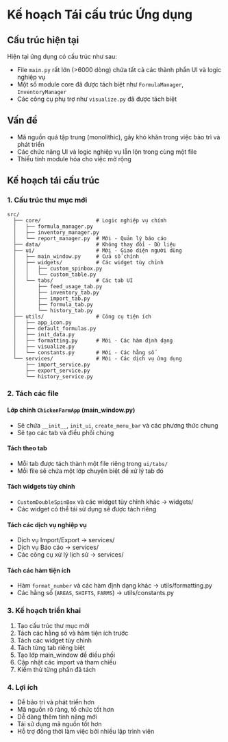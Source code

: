 # Kế hoạch Tái cấu trúc Ứng dụng

## Cấu trúc hiện tại

Hiện tại ứng dụng có cấu trúc như sau:

- File `main.py` rất lớn (>6000 dòng) chứa tất cả các thành phần UI và logic nghiệp vụ
- Một số module core đã được tách biệt như `FormulaManager`, `InventoryManager`
- Các công cụ phụ trợ như `visualize.py` đã được tách biệt

## Vấn đề

- Mã nguồn quá tập trung (monolithic), gây khó khăn trong việc bảo trì và phát triển
- Các chức năng UI và logic nghiệp vụ lẫn lộn trong cùng một file
- Thiếu tính module hóa cho việc mở rộng

## Kế hoạch tái cấu trúc

### 1. Cấu trúc thư mục mới

```
src/
  ├── core/                  # Logic nghiệp vụ chính
  │   ├── formula_manager.py
  │   ├── inventory_manager.py
  │   └── report_manager.py  # Mới - Quản lý báo cáo
  ├── data/                  # Không thay đổi - Dữ liệu
  ├── ui/                    # Mới - Giao diện người dùng
  │   ├── main_window.py     # Cửa sổ chính
  │   ├── widgets/           # Các widget tùy chỉnh
  │   │   ├── custom_spinbox.py
  │   │   └── custom_table.py
  │   └── tabs/              # Các tab UI
  │       ├── feed_usage_tab.py
  │       ├── inventory_tab.py
  │       ├── import_tab.py
  │       ├── formula_tab.py
  │       └── history_tab.py
  ├── utils/                 # Công cụ tiện ích
  │   ├── app_icon.py
  │   ├── default_formulas.py
  │   ├── init_data.py
  │   ├── formatting.py      # Mới - Các hàm định dạng
  │   ├── visualize.py
  │   └── constants.py       # Mới - Các hằng số
  └── services/              # Mới - Các dịch vụ ứng dụng
      ├── import_service.py
      ├── export_service.py
      └── history_service.py
```

### 2. Tách các file

#### Lớp chính `ChickenFarmApp` (main_window.py)

- Sẽ chứa `__init__`, `init_ui`, `create_menu_bar` và các phương thức chung
- Sẽ tạo các tab và điều phối chúng

#### Tách theo tab

- Mỗi tab được tách thành một file riêng trong `ui/tabs/`
- Mỗi file sẽ chứa một lớp chuyên biệt để xử lý tab đó

#### Tách widgets tùy chỉnh

- `CustomDoubleSpinBox` và các widget tùy chỉnh khác -> widgets/
- Các widget có thể tái sử dụng sẽ được tách riêng

#### Tách các dịch vụ nghiệp vụ

- Dịch vụ Import/Export -> services/
- Dịch vụ Báo cáo -> services/
- Các công cụ xử lý lịch sử -> services/

#### Tách các hàm tiện ích

- Hàm `format_number` và các hàm định dạng khác -> utils/formatting.py
- Các hằng số (`AREAS`, `SHIFTS`, `FARMS`) -> utils/constants.py

### 3. Kế hoạch triển khai

1. Tạo cấu trúc thư mục mới
2. Tách các hằng số và hàm tiện ích trước
3. Tách các widget tùy chỉnh
4. Tách từng tab riêng biệt
5. Tạo lớp main_window để điều phối
6. Cập nhật các import và tham chiếu
7. Kiểm thử từng phần đã tách

### 4. Lợi ích

- Dễ bảo trì và phát triển hơn
- Mã nguồn rõ ràng, tổ chức tốt hơn
- Dễ dàng thêm tính năng mới
- Tái sử dụng mã nguồn tốt hơn
- Hỗ trợ đồng thời làm việc bởi nhiều lập trình viên
